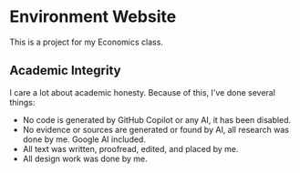 # Environment Website

This is a project for my Economics class.

## Academic Integrity

I care a lot about academic honesty. Because of this, I've done several things:

- No code is generated by GitHub Copilot or any AI, it has been disabled.
- No evidence or sources are generated or found by AI, all research was done by me. Google AI included.
- All text was written, proofread, edited, and placed by me.
- All design work was done by me.
